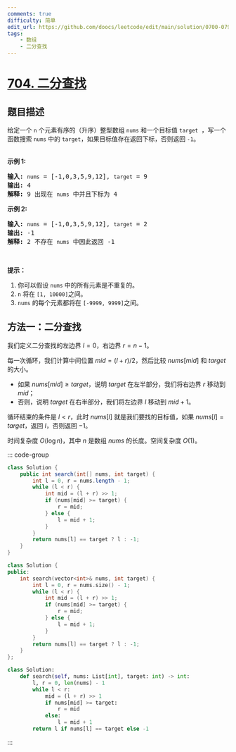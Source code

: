 ```yaml
---
comments: true
difficulty: 简单
edit_url: https://github.com/doocs/leetcode/edit/main/solution/0700-0799/0704.Binary%20Search/README.md
tags:
    - 数组
    - 二分查找
---
```


<!-- problem:start -->

# [704. 二分查找](https://leetcode.cn/problems/binary-search)

## 题目描述

<!-- description:start -->

<p>给定一个&nbsp;<code>n</code>&nbsp;个元素有序的（升序）整型数组&nbsp;<code>nums</code> 和一个目标值&nbsp;<code>target</code> &nbsp;，写一个函数搜索&nbsp;<code>nums</code>&nbsp;中的 <code>target</code>，如果目标值存在返回下标，否则返回 <code>-1</code>。</p>

<p><br>
<strong>示例 1:</strong></p>

<pre><strong>输入:</strong> <code>nums</code> = [-1,0,3,5,9,12], <code>target</code> = 9
<strong>输出:</strong> 4
<strong>解释:</strong> 9 出现在 <code>nums</code> 中并且下标为 4
</pre>

<p><strong>示例&nbsp;2:</strong></p>

<pre><strong>输入:</strong> <code>nums</code> = [-1,0,3,5,9,12], <code>target</code> = 2
<strong>输出:</strong> -1
<strong>解释:</strong> 2 不存在 <code>nums</code> 中因此返回 -1
</pre>

<p>&nbsp;</p>

<p><strong>提示：</strong></p>

<ol>
	<li>你可以假设 <code>nums</code>&nbsp;中的所有元素是不重复的。</li>
	<li><code>n</code>&nbsp;将在&nbsp;<code>[1, 10000]</code>之间。</li>
	<li><code>nums</code>&nbsp;的每个元素都将在&nbsp;<code>[-9999, 9999]</code>之间。</li>
</ol>

<!-- description:end -->



<!-- solution:start -->

## 方法一：二分查找

我们定义二分查找的左边界 $l=0$，右边界 $r=n-1$。

每一次循环，我们计算中间位置 $\textit{mid}=(l+r)/2$，然后比较 $\textit{nums}[\textit{mid}]$ 和 $\textit{target}$ 的大小。

-   如果 $\textit{nums}[\textit{mid}] \geq \textit{target}$，说明 $\textit{target}$ 在左半部分，我们将右边界 $r$ 移动到 $\textit{mid}$；
-   否则，说明 $\textit{target}$ 在右半部分，我们将左边界 $l$ 移动到 $\textit{mid}+1$。

循环结束的条件是 $l<r$，此时 $\textit{nums}[l]$ 就是我们要找的目标值，如果 $\textit{nums}[l]=\textit{target}$，返回 $l$，否则返回 $-1$。

时间复杂度 $O(\log n)$，其中 $n$ 是数组 $\textit{nums}$ 的长度。空间复杂度 $O(1)$。

<!-- tabs:start -->
::: code-group

```java
class Solution {
    public int search(int[] nums, int target) {
        int l = 0, r = nums.length - 1;
        while (l < r) {
            int mid = (l + r) >> 1;
            if (nums[mid] >= target) {
                r = mid;
            } else {
                l = mid + 1;
            }
        }
        return nums[l] == target ? l : -1;
    }
}
```



```cpp
class Solution {
public:
    int search(vector<int>& nums, int target) {
        int l = 0, r = nums.size() - 1;
        while (l < r) {
            int mid = (l + r) >> 1;
            if (nums[mid] >= target) {
                r = mid;
            } else {
                l = mid + 1;
            }
        }
        return nums[l] == target ? l : -1;
    }
};
```

```python
class Solution:
    def search(self, nums: List[int], target: int) -> int:
        l, r = 0, len(nums) - 1
        while l < r:
            mid = (l + r) >> 1
            if nums[mid] >= target:
                r = mid
            else:
                l = mid + 1
        return l if nums[l] == target else -1
```

:::
<!-- tabs:end -->

<!-- solution:end -->

<!-- problem:end -->